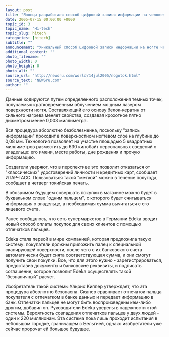```yaml
---
layout: post
title: "Японцы разработали способ цифровой записи информации на человеческом ногте"
date: 2005-07-15 00:00:00 +0000
topic_id: 3
topic_name: "Hi-tech"
topic_slug: hitech
categories: [hitech]
subtitle: ""
announcement: "Уникальный способ цифровой записи информации на ногте человека разработан учеными японского университета Токусима."
additional_content: ""
photo_filename: ""
photo_width: 0
photo_height: 0
photo_alt: ""
source_url: "http://newsru.com/world/14jul2005/nogotok.html"
source_text: "NEWSru.com"
author: ""
---
```

Данные кодируются путем определенного расположения темных точек, получаемых кратковременным облучением мощным лазером поверхности ногтя. Составляющий его основу белок-кератин от сильного нагрева меняет свойства, создавая крохотное пятно диаметром менее 0,003 миллиметра.

Вся процедура абсолютно безболезненна, поскольку "запись информации" проходит в поверхностном ногтевом слое на глубине до 0,08 мм. Технология позволяет на участке площадью 5 квадратных миллиметров разместить до 630 килобайт персональных сведений о владельце: его имени, месте работы, дне рождения и прочую информацию.

Создатели уверяют, что в перспективе это позволит отказаться от "классических" удостоверений личности и кредитных карт, сообщает ИТАР-ТАСС. Пользоваться такой "меткой" можно в течение полугода, сообщает в четверг токийская печать.

В обозримом будущем совершать покупки в магазине можно будет в буквальном слове "одним пальцем", с которого будет считываться информация о владельце, а необходимая сумма вычитаться с его лицевого счета.

Ранее сообщалось, что сеть супермаркетов в Германии Edeka вводит новый способ оплаты покупок для своих клиентов с помощью отпечатков пальцев.

Edeka стала первой в мире компанией, которая предложила такую систему: покупатели должны приложить палец к специальной сканирующей поверхности, после чего с их банковского счета автоматически будет снята соответствующая сумма, и они смогут получить свои покупки. Все, что для этого нужно - зарегистрироваться, предоставив документы и банковские реквизиты, и подписать соглашение, которое позволит Edeka осуществлять такой "безналичный" расчет.

Изобретатель такой системы Ульрих Киппер утверждает, что эта процедура абсолютно безопасна. Сканер сравнивает отпечаток пальца покупателя с отпечатком в банке данных и передает информацию в банк. Отпечатки пальцев не могут быть воспроизведены кем-либо другим, добавил он. Руководители Edeka уверены в надежности этой системы. Вероятность совпадения отпечатков пальцев у двух людей - один к 220 миллионам. Эта система пока лишь проходит испытания в небольшом городке, граничащем с Бельгией, однако изобретатели уже сейчас пророчат ей большое будущее.
